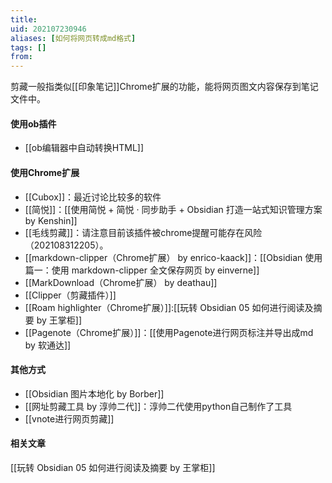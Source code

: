 ```yaml
---
title: 
uid: 202107230946
aliases: [如何将网页转成md格式]
tags: []
from: 
---
```

剪藏一般指类似[[印象笔记]]Chrome扩展的功能，能将网页图文内容保存到笔记文件中。

#### 使用ob插件
- [[ob编辑器中自动转换HTML]]

#### 使用Chrome扩展
- [[Cubox]]：最近讨论比较多的软件
- [[简悦]]：[[使用简悦 + 简悦 · 同步助手 + Obsidian 打造一站式知识管理方案 by Kenshin]]
- [[毛线剪藏]]：请注意目前该插件被chrome提醒可能存在风险（202108312205）。
- [[markdown-clipper（Chrome扩展） by enrico-kaack]]：[[Obsidian 使用篇一：使用 markdown-clipper 全文保存网页 by einverne]]
- [[MarkDownload（Chrome扩展） by deathau]]
- [[Clipper（剪藏插件）]]
- [[Roam highlighter（Chrome扩展）]]:[[玩转 Obsidian 05 如何进行阅读及摘要  by 王掌柜]]
- [[Pagenote（Chrome扩展）]]：[[使用Pagenote进行网页标注并导出成md by 软通达]]


#### 其他方式
- [[Obsidian 图片本地化 by Borber]]
- [[网址剪藏工具 by 淳帅二代]]：淳帅二代使用python自己制作了工具
- [[vnote进行网页剪藏]]

#### 相关文章
[[玩转 Obsidian 05 如何进行阅读及摘要  by 王掌柜]]